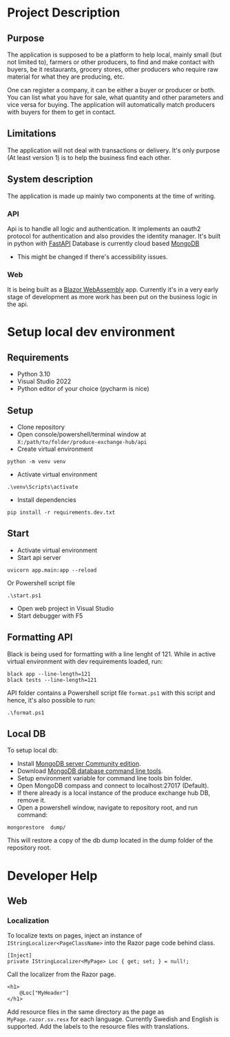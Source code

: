 # Project Description
## Purpose
The application is supposed to be a platform to help local, mainly small (but not limited to), farmers or other producers, to find and make contact with buyers, be it restaurants, grocery stores, other producers who require raw material for what they are producing, etc.

One can register a company, it can be either a buyer or producer or both. You can list what you have for sale, what quantity and other parameters and vice versa for buying. The application will automatically match producers with buyers for them to get in contact.

## Limitations
The application will not deal with transactions or delivery. It's only purpose (At least version 1) is to help the business find each other.

## System description
The application is made up mainly two components at the time of writing.
### API
Api is to handle all logic and authentication. It implements an oauth2 protocol for authentication and also provides the identity manager.
It's built in python with [FastAPI](https://fastapi.tiangolo.com/)
Database is currently cloud based [MongoDB](https://www.mongodb.com/)
  - This might be changed if there's accessibility issues.
### Web
It is being built as a [Blazor WebAssembly](https://dotnet.microsoft.com/en-us/apps/aspnet/web-apps/blazor) app. Currently it's in a very early stage of development as more work has been put on the business logic in the api.

# Setup local dev environment
## Requirements
- Python 3.10
- Visual Studio 2022
- Python editor of your choice (pycharm is nice)

## Setup
- Clone repository
- Open console/powershell/terminal window at `X:/path/to/folder/produce-exchange-hub/api`
- Create virtual environment
```
python -m venv venv
```
- Activate virtual environment
```
.\venv\Scripts\activate
```
- Install dependencies
```
pip install -r requirements.dev.txt
```

## Start
- Activate virtual environment
- Start api server
```
uvicorn app.main:app --reload
```
Or Powershell script file
```
.\start.ps1
```
- Open web project in Visual Studio
- Start debugger with F5

## Formatting API
Black is being used for formatting with a line lenght of 121. While in active virtual environment with dev requirements loaded, run:
```
black app --line-length=121
black tests --line-length=121
```
API folder contains a Powershell script file `format.ps1` with this script and hence, it's also possible to run:
```
.\format.ps1
```

## Local DB
To setup local db:
- Install [MongoDB server Community edition](https://www.mongodb.com/try/download/community).
- Download [MongoDB database command line tools](https://www.mongodb.com/try/download/database-tools).
- Setup environment variable for command line tools bin folder.
- Open MongoDB compass and connect to localhost:27017 (Default).
- If there already is a local instance of the produce exchange hub DB, remove it.
- Open a powershell window, navigate to repository root, and run command:
```
mongorestore  dump/
```
This will restore a copy of the db dump located in the dump folder of the repository root.

# Developer Help

## Web
### Localization
To localize texts on pages, inject an instance of `IStringLocalizer<PageClassName>` into the Razor page code behind class.
```
[Inject]
private IStringLocalizer<MyPage> Loc { get; set; } = null!;
```
Call the localizer from the Razor page.
```
<h1>
	@Loc["MyHeader"]
</h1>
```
Add resource files in the same directory as the page as `MyPage.razor.sv.resx` for each language. Currently Swedish and English is supported.
Add the labels to the resource files with translations.